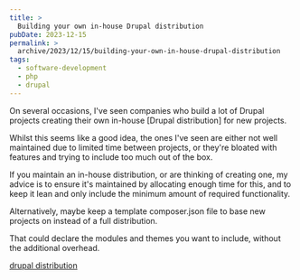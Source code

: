 ```yaml
---
title: >
  Building your own in-house Drupal distribution
pubDate: 2023-12-15
permalink: >
  archive/2023/12/15/building-your-own-in-house-drupal-distribution
tags:
  - software-development
  - php
  - drupal
---
```


On several occasions, I've seen companies who build a lot of Drupal projects creating their own in-house [Drupal distribution] for new projects.

Whilst this seems like a good idea, the ones I've seen are either not well maintained due to limited time between projects, or they're bloated with features and trying to include too much out of the box.

If you maintain an in-house distribution, or are thinking of creating one, my advice is to ensure it's maintained by allocating enough time for this, and to keep it lean and only include the minimum amount of required functionality.

Alternatively, maybe keep a template composer.json file to base new projects on instead of a full distribution.

That could declare the modules and themes you want to include, without the additional overhead.

[drupal distribution](https://www.oliverdavies.uk/archive/2023/12/14/save-time-and-effort-with-drupal-distributions)
